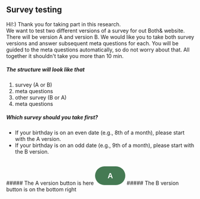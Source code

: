 ## Survey testing
Hi!:) Thank you for taking part in this research.  
We want to test two different versions of a survey for out Both& website. There will be version A and version B. We would like you to take both survey versions and answer subsequent meta questions for each. You will be guided to the meta questions automatically, so do not worry about that. All together it shouldn't take you more than 10 min.
<br />
##### The structure will look like that
1. survey (A or B)
2. meta questions
3. other survey (B or A)
4. meta questions 
##### Which survey should you take first?
- If your birthday is on an even date (e.g., 8th of a month), please start with the A version.
- If your birthday is on an odd date (e.g., 9th of a month), please start with the B version.
<br />
##### The A version button is here <a class="typeform-share button" href="https://form.typeform.com/to/SczGpFGi?typeform-medium=embed-snippet" data-mode="drawer_left" style="display:inline-block;text-decoration:none;background-color:#457A53;color:white;cursor:pointer;font-family:Helvetica,Arial,sans-serif;font-size:20px;line-height:50px;text-align:center;margin:0;height:50px;padding:0px 33px;border-radius:25px;max-width:100%;white-space:nowrap;overflow:hidden;text-overflow:ellipsis;font-weight:bold;-webkit-font-smoothing:antialiased;-moz-osx-font-smoothing:grayscale;" target="_blank">A </a> <script> (function() { var qs,js,q,s,d=document, gi=d.getElementById, ce=d.createElement, gt=d.getElementsByTagName, id="typef_orm_share", b="https://embed.typeform.com/"; if(!gi.call(d,id)){ js=ce.call(d,"script"); js.id=id; js.src=b+"embed.js"; q=gt.call(d,"script")[0]; q.parentNode.insertBefore(js,q) } })() </script>
##### The B version button is on the bottom right
<div class="cui-embed" data-cui-uid="brvfRVMp" data-cui-avatar="https://images.typeform.com/images/sqwX4feQSRBe" data-cui-mode="pill" data-cui-pill-button-color="#457A53"></div><script src="https://public-assets.typeform.com/confab/embed.js" async></script>
